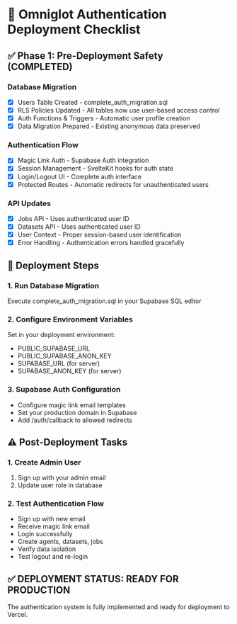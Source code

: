 # 🚀 Omniglot Authentication Deployment Checklist

## ✅ Phase 1: Pre-Deployment Safety (COMPLETED)

### Database Migration
- [x] Users Table Created - complete_auth_migration.sql
- [x] RLS Policies Updated - All tables now use user-based access control
- [x] Auth Functions & Triggers - Automatic user profile creation
- [x] Data Migration Prepared - Existing anonymous data preserved

### Authentication Flow
- [x] Magic Link Auth - Supabase Auth integration
- [x] Session Management - SvelteKit hooks for auth state
- [x] Login/Logout UI - Complete auth interface
- [x] Protected Routes - Automatic redirects for unauthenticated users

### API Updates
- [x] Jobs API - Uses authenticated user ID
- [x] Datasets API - Uses authenticated user ID  
- [x] User Context - Proper session-based user identification
- [x] Error Handling - Authentication errors handled gracefully

## 🔧 Deployment Steps

### 1. Run Database Migration
Execute complete_auth_migration.sql in your Supabase SQL editor

### 2. Configure Environment Variables
Set in your deployment environment:
- PUBLIC_SUPABASE_URL
- PUBLIC_SUPABASE_ANON_KEY
- SUPABASE_URL (for server)
- SUPABASE_ANON_KEY (for server)

### 3. Supabase Auth Configuration
- Configure magic link email templates
- Set your production domain in Supabase
- Add /auth/callback to allowed redirects

## ⚠️ Post-Deployment Tasks

### 1. Create Admin User
1. Sign up with your admin email
2. Update user role in database

### 2. Test Authentication Flow
- Sign up with new email
- Receive magic link email
- Login successfully
- Create agents, datasets, jobs
- Verify data isolation
- Test logout and re-login

## ✅ DEPLOYMENT STATUS: READY FOR PRODUCTION

The authentication system is fully implemented and ready for deployment to Vercel. 